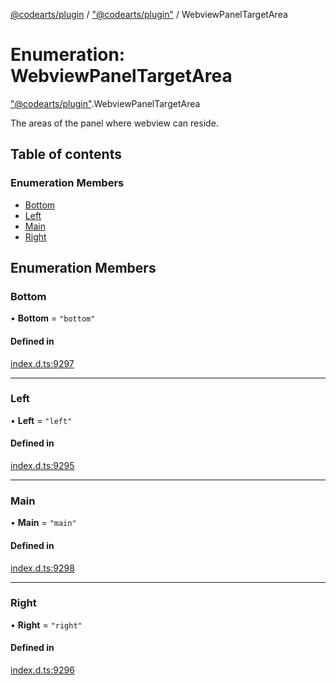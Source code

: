 [@codearts/plugin](../README.md) / ["@codearts/plugin"](../modules/_codearts_plugin_.md) / WebviewPanelTargetArea

# Enumeration: WebviewPanelTargetArea

["@codearts/plugin"](../modules/_codearts_plugin_.md).WebviewPanelTargetArea

The areas of the panel where webview can reside.

## Table of contents

### Enumeration Members

- [Bottom](codearts_plugin_.WebviewPanelTargetArea.md#bottom)
- [Left](codearts_plugin_.WebviewPanelTargetArea.md#left)
- [Main](codearts_plugin_.WebviewPanelTargetArea.md#main)
- [Right](codearts_plugin_.WebviewPanelTargetArea.md#right)

## Enumeration Members

### Bottom

• **Bottom** = ``"bottom"``

#### Defined in

[index.d.ts:9297](https://github.com/huaweicloud/cloudide-plugin-api/blob/a055dd0/index.d.ts#L9297)

___

### Left

• **Left** = ``"left"``

#### Defined in

[index.d.ts:9295](https://github.com/huaweicloud/cloudide-plugin-api/blob/a055dd0/index.d.ts#L9295)

___

### Main

• **Main** = ``"main"``

#### Defined in

[index.d.ts:9298](https://github.com/huaweicloud/cloudide-plugin-api/blob/a055dd0/index.d.ts#L9298)

___

### Right

• **Right** = ``"right"``

#### Defined in

[index.d.ts:9296](https://github.com/huaweicloud/cloudide-plugin-api/blob/a055dd0/index.d.ts#L9296)
